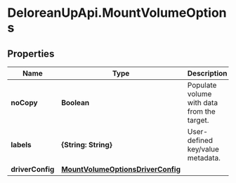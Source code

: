 # DeloreanUpApi.MountVolumeOptions

## Properties
Name | Type | Description | Notes
------------ | ------------- | ------------- | -------------
**noCopy** | **Boolean** | Populate volume with data from the target. | [optional] [default to false]
**labels** | **{String: String}** | User-defined key/value metadata. | [optional] 
**driverConfig** | [**MountVolumeOptionsDriverConfig**](MountVolumeOptionsDriverConfig.md) |  | [optional] 


